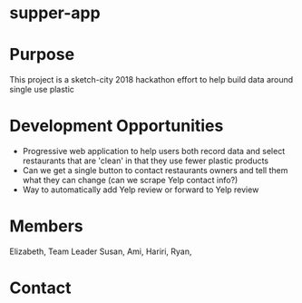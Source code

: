 # supper-app

# Purpose
This project is a sketch-city 2018 hackathon effort to help build data around single use plastic

# Development Opportunities
- Progressive web application to help users both record data and select restaurants that are 'clean' in that they use fewer plastic products
- Can we get a single button to contact restaurants owners and tell them what they can change (can we scrape Yelp contact info?)
- Way to automatically add Yelp review or forward to Yelp review


# Members
Elizabeth, Team Leader
Susan,
Ami,
Hariri,
Ryan,

# Contact
